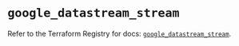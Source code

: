 # `google_datastream_stream`

Refer to the Terraform Registry for docs: [`google_datastream_stream`](https://registry.terraform.io/providers/hashicorp/google-beta/6.26.0/docs/resources/google_datastream_stream).
